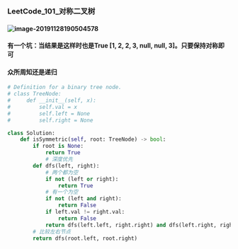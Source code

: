 ### **LeetCode_101_对称二叉树**

#### ![image-20191128190504578](F:\C工程\数据结构\image_explain\LeetCode_101_对称二叉树.png)

#### 有一个坑：当结果是这样时也是True [1, 2, 2, 3, null, null, 3]。只要保持对称即可

#### 众所周知还是递归

```python
# Definition for a binary tree node.
# class TreeNode:
#     def __init__(self, x):
#         self.val = x
#         self.left = None
#         self.right = None

class Solution:
    def isSymmetric(self, root: TreeNode) -> bool:
        if root is None:
            return True
            # 深度优先
        def dfs(left, right):
            # 两个都为空
            if not (left or right):
                return True
            # 有一个为空
            if not (left and right):
                return False
            if left.val != right.val:
                return False
            return dfs(left.left, right.right) and dfs(left.right, right.left)
        # 比较左右节点
        return dfs(root.left, root.right)
```

